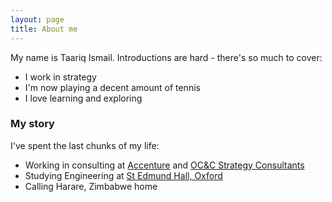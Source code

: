 ```yaml
---
layout: page
title: About me
---
```


My name is Taariq Ismail. Introductions are hard - there's so much to cover:
- I work in strategy
- I'm now playing a decent amount of tennis
- I love learning and exploring

### My story
I've spent the last chunks of my life:
- Working in consulting at <a href="https://accenture.com/" target="_blank">Accenture</a> and <a href="https://occstrategy.com/" target="_blank">OC&C Strategy Consultants</a>
- Studying Engineering at <a href="https://www.seh.ox.ac.uk/" target="_blank">St Edmund Hall, Oxford</a>
- Calling Harare, Zimbabwe home
